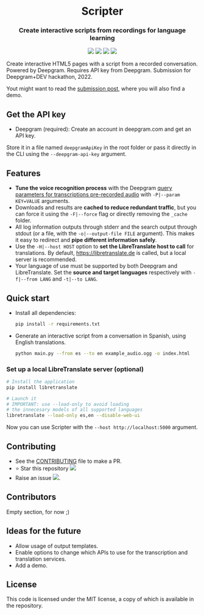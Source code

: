 <h1 align="center">Scripter</h1>

<h3 align="center">Create interactive scripts from recordings for language learning</h3>

<p align="center">
    <a href="https://www.python.org/"><img src="https://img.shields.io/badge/-Python_3-black?style=for-the-badge&logo=python"></a>
    <a href="https://deepgram.com"><img src="https://img.shields.io/badge/-Deepgram-black?style=for-the-badge"></a>
    <a href="https://github.com/LibreTranslate/LibreTranslate"><img src="https://img.shields.io/badge/-LibreTranslate-black?style=for-the-badge"></a>
    <a href="LICENSE"><img " src="https://img.shields.io/badge/License-MIT-black?style=for-the-badge"></a>
</p>

Create interactive HTML5 pages with a script from a recorded conversation. Powered by Deepgram. Requires API key from Deepgram. Submission for Deepgram+DEV hackathon, 2022.

Yout might want to read the [submission post](https://dev.to/miguelmj/hackathon-submission-interactive-conversation-scripts-for-language-learning-110c), where you will also find a demo.
        
## Get the API key
- Deepgram (required): Create an account in deepgram.com and get an API key.

Store it in a file named `deepgramApiKey` in the root folder or pass it directly in the CLI using the `--deepgram-api-key` argument.

## Features
- **Tune the voice recognition process** with the Deepgram [query parameters for transcriptions pre-recorded audio](https://developers.deepgram.com/api-reference/#transcription-prerecorded) with `-P|--param KEY=VALUE` arguments.
- Downloads and results are **cached to reduce redundant traffic**, but you can force it using the `-F|--force` flag or directly removing the `_cache` folder.
- All log information outputs through stderr and the search output through stdout (or a file, with the `-o|--output-file FILE` argument). This makes it easy to redirect and **pipe different information safely**.
- Use the `-H|--host HOST` option to **set the LibreTranslate host to call** for translations. By default, https://libretranslate.de is called, but a local server is recommended.
- Your language of use must be supported by both Deepgram and LibreTranslate. Set the **source and target languages** respectively with `-f|--from LANG` and `-t|--to LANG`.
     
## Quick start
- Install all dependencies:
    ```bash
    pip install -r requirements.txt
    ```
- Generate an interactive script from a conversation in Spanish, using English translations.
    ```bash
    python main.py --from es --to en example_audio.ogg -o index.html
    ```

### Set up a local LibreTranslate server (optional)
```bash
# Install the application
pip install libretranslate

# Launch it
# IMPORTANT: use --load-only to avoid loading
# the innecesary models of all supported languages
libretranslate --load-only es,en --disable-web-ui
```
Now you can use Scripter with the `--host http://localhost:5000` argument.

## Contributing
- See the [CONTRIBUTING](CONTRIBUTING.md) file to make a PR.
- :star: Star this repository [![](https://img.shields.io/github/stars/MiguelMJ/AudioSearchEngine?style=social)](https://github.com/MiguelMJ/AudioSearchEngine/stargazers)
- Raise an issue  [![](https://img.shields.io/github/issues/MiguelMJ/AudioSearchEngine?style=social&logo=github)](https://github.com/MiguelMJ/AudioSearchEngine/issues).

## Contributors
Empty section, for now ;)

## Ideas for the future

- Allow usage of output templates.
- Enable options to change which APIs to use for the transcription and translation services.
- Add a demo.
        
## License
This code is licensed under the MIT license, a copy of which is available in the repository.
